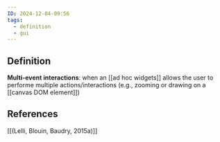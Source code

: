 ```yaml
---
ID: 2024-12-04-09:56
tags:
  - definition
  - gui
---
```

## Definition

**Multi-event interactions**: when an [[ad hoc widgets]] allows the user to performe multiple actions/interactions (e.g., zooming or drawing on a [[canvas DOM element]])
## References

[[(Lelli, Blouin, Baudry, 2015a)]]